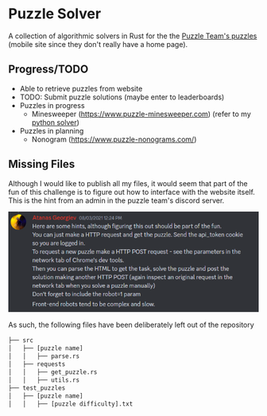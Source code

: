 # Puzzle Solver
A collection of algorithmic solvers in Rust for the the [Puzzle Team's puzzles](https://www.puzzles-mobile.com/) (mobile site since they don't really have a home page).

## Progress/TODO

- Able to retrieve puzzles from website
- TODO: Submit puzzle solutions (maybe enter to leaderboards)
- Puzzles in progress
  - Minesweeper (https://www.puzzle-minesweeper.com) (refer to my [python solver](https://github.com/Origamijr/minesweeper-pygame))
- Puzzles in planning
  - Nonogram (https://www.puzzle-nonograms.com/)

## Missing Files

Although I would like to publish all my files, it would seem that part of the fun of this challenge is to figure out how to interface with the website itself. This is the hint from an admin in the puzzle team's discord server.

![Hint](assets/hint.png)

As such, the following files have been deliberately left out of the repository

```
├── src
│   ├── [puzzle name]
│   │   ├── parse.rs
│   ├── requests
│   │   ├── get_puzzle.rs
│   │   ├── utils.rs
├── test_puzzles
│   ├── [puzzle name]
│   │   ├── [puzzle difficulty].txt
```